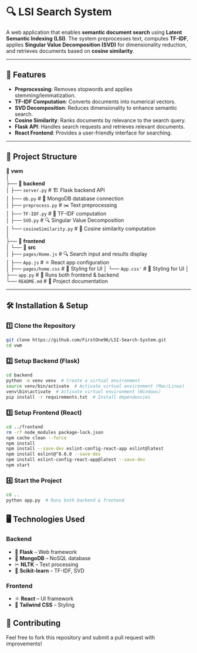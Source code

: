 # 🔍 LSI Search System  

A web application that enables **semantic document search** using **Latent Semantic Indexing (LSI)**. The system preprocesses text, computes **TF-IDF**, applies **Singular Value Decomposition (SVD)** for dimensionality reduction, and retrieves documents based on **cosine similarity**.  

---

## 🚀 Features  

- **Preprocessing**: Removes stopwords and applies stemming/lemmatization.  
- **TF-IDF Computation**: Converts documents into numerical vectors.  
- **SVD Decomposition**: Reduces dimensionality to enhance semantic search.  
- **Cosine Similarity**: Ranks documents by relevance to the search query.  
- **Flask API**: Handles search requests and retrieves relevant documents.  
- **React Frontend**: Provides a user-friendly interface for searching.  

---

## 📂 Project Structure  

📁 **vwm**  
│  
├── 📁 **backend**  
│   ├── `server.py`         # 🏗️ Flask backend API  
│   ├── `db.py`            # 🍃 MongoDB database connection  
│   ├── `preprocess.py`    # ✂️ Text preprocessing  
│   ├── `TF-IDF.py`        # 🔢 TF-IDF computation  
│   ├── `SVD.py`           # 🔍 Singular Value Decomposition  
│   └── `cosineSimilarity.py` # 📐 Cosine similarity computation  
│  
├── 📁 **frontend**  
│   └── 📁 **src**  
│       ├── `pages/Home.js`  # 🔍 Search input and results display  
│       ├── `App.js`        # ⚛️ React app configuration  
│       ├── `pages/home.css`    # 🎨 Styling for UI
│       └── `App.css'`      # 🎨 Styling for UI
│  
├── `app.py`              # 🚀 Runs both frontend & backend  
└── `README.md`           # 📖 Project documentation  


---

## 🛠 Installation & Setup  

### **1️⃣ Clone the Repository**  
```bash
git clone https://github.com/FirstOne96/LSI-Search-System.git
cd vwm
```

### 2️⃣ Setup Backend (Flask)
```bash
cd backend
python -m venv venv  # Create a virtual environment
source venv/bin/activate  # Activate virtual environment (Mac/Linux)
venv\bin\activate  # Activate virtual environment (Windows)
pip install -r requirements.txt  # Install dependencies
````
### 3️⃣ Setup Frontend (React)
```bash
cd ../frontend
rm -rf node_modules package-lock.json
npm cache clean --force
npm install
npm install --save-dev eslint-config-react-app eslint@latest
npm install eslint@^8.0.0 --save-dev
npm install eslint-config-react-app@latest --save-dev
npm start
````
### 4️⃣ Start the Project
```bash
cd ..
python app.py  # Runs both backend & frontend
```

## 🖥️ Technologies Used  

### **Backend**  
- 🐍 **Flask** – Web framework  
- 🍃 **MongoDB** – NoSQL database  
- ✂ **NLTK** – Text processing  
- 🔢 **Scikit-learn** – TF-IDF, SVD  

### **Frontend**  
- ⚛ **React** – UI framework  
- 🎨 **Tailwind CSS** – Styling  

## 🤝 Contributing  
Feel free to fork this repository and submit a pull request with improvements!  




